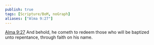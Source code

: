 ```yaml
---
publish: true
tags: [Scripture/BoM, noGraph]
aliases: ["Alma 9:27"]
---
```

[Alma 9:27](https://churchofjesuschrist.org/study/scriptures/bofm/alma/9?lang=eng&id=p27#p27) And behold, he cometh to redeem those who will be baptized unto repentance, through faith on his name.
